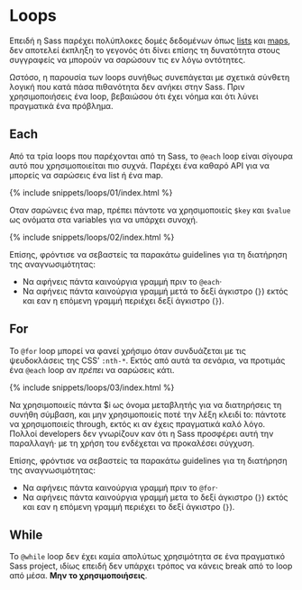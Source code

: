
# Loops

Επειδή η Sass παρέχει πολύπλοκες δομές δεδομένων όπως [lists](#lists) και [maps](#maps), δεν αποτελεί έκπληξη το γεγονός ότι δίνει επίσης τη δυνατότητα στους συγγραφείς να μπορούν να σαρώσουν τις εν λόγω οντότητες.

Ωστόσο, η παρουσία των loops συνήθως συνεπάγεται με σχετικά σύνθετη λογική που κατά πάσα πιθανότητα δεν ανήκει στην Sass. Πριν χρησιμοποιήσεις ένα loop, βεβαιώσου ότι έχει νόημα και ότι λύνει πραγματικά ένα πρόβλημα.

## Each

Από τα τρία loops που παρέχονται από τη Sass, το `@each` loop είναι σίγουρα αυτό που χρησιμοποιείται πιο συχνά. Παρέχει ένα καθαρό API για να μπορείς να σαρώσεις ένα list ή ένα map.

{% include snippets/loops/01/index.html %}

Οταν σαρώνεις ένα map, πρέπει πάντοτε να χρησιμοποιείς `$key` και `$value` ως ονόματα στα variables για να υπάρχει συνοχή.

{% include snippets/loops/02/index.html %}

Επίσης, φρόντισε να σεβαστείς τα παρακάτω guidelines για τη διατήρηση της αναγνωσιμότητας:

* Να αφήνεις πάντα καινούργια γραμμή πριν το `@each`·
* Να αφήνεις πάντα καινούργια γραμμή μετά το δεξί άγκιστρο (`}`) εκτός και εαν η επόμενη γραμμή περιέχει δεξί άγκιστρο (`}`).

## For

Το `@for` loop μπορεί να φανεί χρήσιμο όταν συνδυάζεται με τις ψευδοκλάσεις της CSS’ `:nth-*`. Εκτός από αυτά τα σενάρια, να προτιμάς ένα `@each` loop αν *πρέπει* να σαρώσεις κάτι.

{% include snippets/loops/03/index.html %}

Να χρησιμοποιείς πάντα $i ως όνομα μεταβλητής για να διατηρήσεις τη συνήθη σύμβαση, και μην χρησιμοποιείς ποτέ την λέξη κλειδί to: πάντοτε να χρησιμοποιείς through, εκτός κι αν έχεις πραγματικά καλό λόγο. Πολλοί developers δεν γνωρίζουν καν ότι η Sass προσφέρει αυτή την παραλλαγή· με τη χρήση του ενδέχεται να προκαλέσει σύγχυση.

Επίσης, φρόντισε να σεβαστείς τα παρακάτω guidelines για τη διατήρηση της αναγνωσιμότητας:

* Να αφήνεις πάντα καινούργια γραμμή πριν το `@for`·
* Να αφήνεις πάντα καινούργια γραμμή μετα το δεξί άγκιστρο (`}`) εκτός και εαν η επόμενη γραμμή περιέχει το δεξί άγκιστρο (`}`).

## While

Το `@while` loop δεν έχει καμία απολύτως χρησιμότητα σε ένα πραγματικό Sass project, ιδίως επειδή δεν υπάρχει τρόπος να κάνεις break από το loop από μέσα. **Μην το χρησιμοποιήσεις**.
